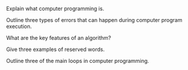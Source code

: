 Explain what computer programming is.

Outline three types of errors that can happen during computer program execution.

What are the key features of an algorithm?

Give three examples of reserved words.

Outline three of the main loops in computer programming.

